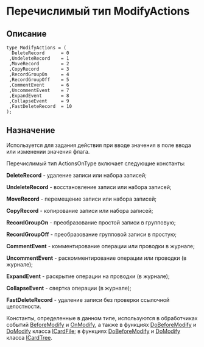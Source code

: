 ﻿# Перечислимый тип ModifyActions

## Описание

    type ModifyActions = (
      DeleteRecord      = 0
     ,UndeleteRecord    = 1
     ,MoveRecord        = 2
     ,CopyRecord        = 3
     ,RecordGroupOn     = 4
     ,RecordGroupOff    = 5
     ,CommentEvent      = 6
     ,UncommentEvent    = 7
     ,ExpandEvent       = 8
     ,CollapseEvent     = 9
     ,FastDeleteRecord  = 10
    );

## Назначение

Используется для задания действия при вводе значения в поле ввода или изменении значения флага.

Перечислимый тип ActionsOnType включает следующие константы:

**DeleteRecord** - удаление записи или набора записей;

**UndeleteRecord** - восстановление записи или набора записей;

**MoveRecord** - перемещение записи или набора записей;

**CopyRecord** - копирование записи или набора записей;

**RecordGroupOn** - преобразование простой записи в групповую;

**RecordGroupOff** - преобразование групповой записи в простую;

**CommentEvent** - комментирование операции или проводки в журнале;

**UncommentEvent** - раскомментирование операции или проводки (в журнале);

**ExpandEvent** - раскрытие операции на проводки (в журнале);

**CollapseEvent** - свертка операции (в журнале);

**FastDeleteRecord** - удаление записи без проверки ссылочной целостности.

Константы, определенные в данном типе, используются в обработчиках событий
[BeforeModify](topic:.Custom.ComClasses.Ctrl.ICardFile.BeforeModify)
и [OnModify](topic:.Custom.ComClasses.Ctrl.ICardFile.OnModify), а также в функциях
[DoBeforeModify](topic:.Custom.ComClasses.Ctrl.ICardFile.DoBeforeModify)
и [DoModify](topic:.Custom.ComClasses.Ctrl.ICardFile.DoModify)
класса [ICardFile](topic:.Custom.ComClasses.Ctrl.ICardFile.Default);
в функциях [DoBeforeModify](topic:.Custom.ComClasses.Ctrl.ICardTree.DoBeforeModify)
и [DoModify](topic:.Custom.ComClasses.Ctrl.ICardTree.DoModify)
класса [ICardTree](topic:.Custom.ComClasses.Ctrl.ICardTree.Default).
